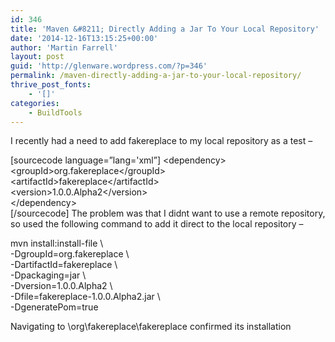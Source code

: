 ```yaml
---
id: 346
title: 'Maven &#8211; Directly Adding a Jar To Your Local Repository'
date: '2014-12-16T13:15:25+00:00'
author: 'Martin Farrell'
layout: post
guid: 'http://glenware.wordpress.com/?p=346'
permalink: /maven-directly-adding-a-jar-to-your-local-repository/
thrive_post_fonts:
    - '[]'
categories:
    - BuildTools
---
```


I recently had a need to add fakereplace to my local repository as a test –

\[sourcecode language=”lang='xml”\] &lt;dependency&gt;  
 &lt;groupId&gt;org.fakereplace&lt;/groupId&gt;  
 &lt;artifactId&gt;fakereplace&lt;/artifactId&gt;  
 &lt;version&gt;1.0.0.Alpha2&lt;/version&gt;  
&lt;/dependency&gt;  
\[/sourcecode\] The problem was that I didnt want to use a remote repository, so used the following command to add it direct to the local repository –

mvn install:install-file \\  
 -DgroupId=org.fakereplace \\  
 -DartifactId=fakereplace \\  
 -Dpackaging=jar \\  
 -Dversion=1.0.0.Alpha2 \\  
 -Dfile=fakereplace-1.0.0.Alpha2.jar \\  
 -DgeneratePom=true

Navigating to \\org\\fakereplace\\fakereplace confirmed its installation